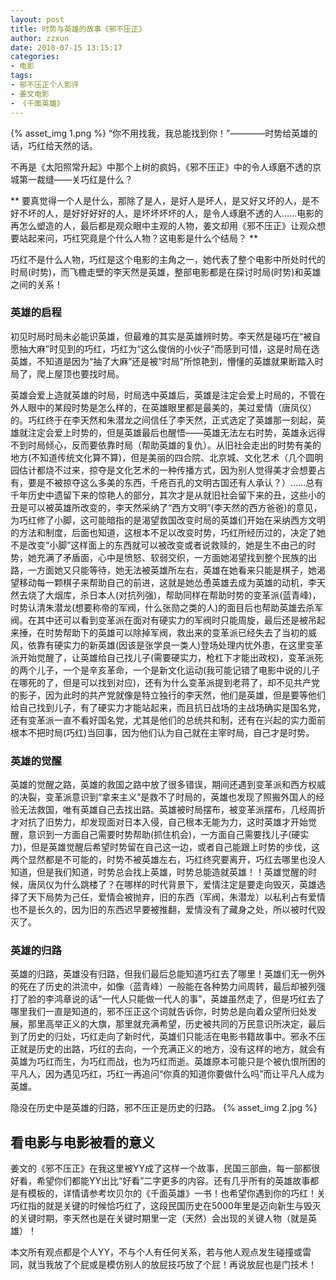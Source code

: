 ```yaml
---
layout: post
title: 时势与英雄的故事《邪不压正》
author: zzxun
date: 2018-07-15 13:15:17
categories:
- 电影
tags:
- 邪不压正个人影评
- 姜文电影
- 《千面英雄》
---
```




{% asset_img 1.png %}
“你不用找我，我总能找到你！”————时势给英雄的话，巧红给天然的话。

不再是《太阳照常升起》中那个上树的疯妈，《邪不压正》中的令人琢磨不透的京城第一裁缝——关巧红是什么？

** 要真觉得一个人是什么，那除了是人，是好人是坏人，是又好又坏的人，是不好不坏的人，是好好好好的人，是坏坏坏坏的人，是令人琢磨不透的人……电影的再怎么塑造的人，最后都是观众眼中主观的人物，姜文却用《邪不压正》让观众想要站起来问，巧红究竟是个什么人物？这电影是什么个结局？ **

巧红不是什么人物，巧红是这个电影的主角之一，她代表了整个电影中所处时代的时局(时势)，而飞檐走壁的李天然是英雄，整部电影都是在探讨时局(时势)和英雄之间的关系！
<!--more-->
### 英雄的启程 ###
初见时局时局未必能识英雄，但最难的其实是英雄辨时势。李天然是碰巧在“被自愿抽大麻”时见到的巧红，巧红为“这么俊俏的小伙子”而感到可惜，这是时局在选英雄，不知道是因为“抽了大麻”还是被“时局”所惊艳到，懵懂的英雄就果断踏入时局了，爬上屋顶也要找时局。

英雄会爱上造就英雄的时局，时局选中英雄后，英雄是注定会爱上时局的，不管在外人眼中的某段时势是怎么样的，在英雄眼里都是最美的，美过爱情（唐凤仪）的。巧红终于在李天然和朱潜龙之间信任了李天然，正式选定了英雄那一刻起，英雄就注定会爱上时势的，但是英雄最后也醒悟——英雄无法左右时势，英雄永远得不到时局倾心，反而要依靠时局（帮助英雄的复仇）。从旧社会走出的时势有美的地方(不知道传统文化算不算)，但是美丽的四合院、北京城、文化艺术（几个圆明园估计都烧不过来，掠夺是文化艺术的一种传播方式，因为别人觉得美才会想要占有，要是不被掠夺这么多美的东西，千疮百孔的文明古国还有人承认？）……总有千年历史中遗留下来的惊艳人的部分，其次才是从就旧社会留下来的丑，这些小的丑是可以被英雄所改变的，李天然采纳了“西方文明”(李天然的西方爸爸)的意见，为巧红修了小脚，这可能暗指的是渴望救国改变时局的英雄们开始在采纳西方文明的方法和制度，后面也知道，这根本不足以改变时势，巧红所经历过的，决定了她不是改变“小脚”这样面上的东西就可以被改变或者说救赎的，她是生不由己的时势，她充满了矛盾面，心中是愤怒、软弱交织，一方面她渴望找到整个民族的出路，一方面她又只能等待，她无法被英雄所左右，英雄在她看来只能是棋子，她渴望移动每一颗棋子来帮助自己的前进，这就是她怂恿英雄去成为英雄的动机，李天然去烧了大烟库，杀日本人(对抗列强)，帮助同样在帮助时势的变革派(蓝青峰)，时势认清朱潜龙(想要称帝的军阀，什么张勋之类的人)的面目后也帮助英雄去杀军阀。在其中还可以看到变革派在面对有硬实力的军阀时只能周旋，最后还是被吊起来捶，在时势帮助下的英雄可以除掉军阀，救出来的变革派已经失去了当初的威风，依靠有硬实力的新英雄(因该是张学良一类人)登场处理内忧外患，在这里变革派开始觉醒了，让英雄给自己找儿子(需要硬实力，枪杠下才能出政权)，变革派死的两个儿子，一个是辛亥革命，一个是新文化运动(我可能记错了电影中说的儿子在哪死的了，但是可以找到对应)，还有为什么变革派提到老蒋了，却不见共产党的影子，因为此时的共产党就像是特立独行的李天然，他们是英雄，但是要等他们给自己找到儿子，有了硬实力才能站起来，而且抗日战场的主战场确实是国名党，还有变革派一直不看好国名党，尤其是他们的总统共和制，还有在兴起的实力面前根本不把时局(巧红)当回事，因为他们认为自己就在主宰时局，自己才是时势。

### 英雄的觉醒 ###
英雄的觉醒之路，英雄的救国之路中放了很多错误，期间还遇到变革派和西方权威的决裂，变革派意识到“拿来主义”是救不了时局的，英雄也发现了照搬外国人的经验无法救国，唯有英雄自己去找出路。英雄被时局摆布，被变革派摆布，几经周折才对抗了旧势力，却发现面对日本入侵，自己根本无能为力，这时英雄才开始觉醒，意识到一方面自己需要时势帮助(抓住机会)，一方面自己需要找儿子(硬实力)，但是英雄觉醒后希望时势留在自己这一边，或者自己能跟上时势的步伐，这两个显然都是不可能的，时势不被英雄左右，巧红终究要离开，巧红去哪里也没人知道，但是我们知道，时势总会找上英雄，时势总能造就英雄！！英雄觉醒的时候，唐凤仪为什么跳楼了？在哪样的时代背景下，爱情注定是要走向毁灭，英雄选择了天下局势为己任，爱情会被抛弃，旧的东西（军阀，朱潜龙）以私利占有爱情也不是长久的，因为旧的东西迟早要被推翻，爱情没有了藏身之处，所以被时代毁灭了。

### 英雄的归路 ###
英雄的归路，英雄没有归路，但我们最后总能知道巧红去了哪里！英雄们无一例外的死在了历史的洪流中，如像（蓝青峰）一般能在各种势力间周转，最后却被列强打了脸的李鸿章说的话“一代人只能做一代人的事”，英雄虽然走了，但是巧红去了哪里我们一直是知道的，邪不压正这个词就告诉你，时势总是向着众望所归处发展，那里高举正义的大旗，那里就充满希望，历史被共同的万民意识所决定，最后到了历史的归处，巧红走向了新时代，英雄们只能活在电影书籍故事中。邪永不压正就是历史的出路，巧红的去向，一个充满正义的地方，没有这样的地方，就会有英雄为巧红而生，为巧红而战，也为巧红而逝。英雄原本可能只是个被仇恨所困的平凡人，因为遇见巧红，巧红一再追问“你真的知道你要做什么吗”而让平凡人成为英雄。

隐没在历史中是英雄的归路，邪不压正是历史的归路。
{% asset_img 2.jpg %}
## 看电影与电影被看的意义 ##
姜文的《邪不压正》在我这里被YY成了这样一个故事，民国三部曲，每一部都很好看，希望你们都能YY出比“好看”二字更多的内容。还有几乎所有的英雄故事都是有模板的，详情请参考坎贝尔的《千面英雄》一书！也希望你遇到你的巧红！关巧红指的就是关键的时候恰巧红了，这段民国历史在5000年里是迈向新生与毁灭的关键时期，李天然也是在关键时期里一定（天然）会出现的关键人物（就是英雄）！
 
本文所有观点都是个人YY，不与个人有任何关系，若与他人观点发生碰撞或雷同，就当我放了个屁或是模仿别人的放屁技巧放了个屁！再说放屁也是门技术！

